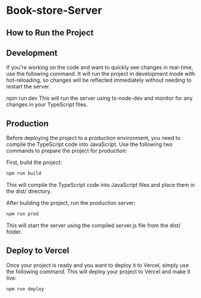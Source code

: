 # Book-store-Server

## How to Run the Project




## Development

If you're working on the code and want to quickly see changes in real-time, use the following command. It will run the project in development mode with hot-reloading, so changes will be reflected immediately without needing to restart the server.

npm run dev
This will run the server using ts-node-dev and monitor for any changes in your TypeScript files.



## Production

Before deploying the project to a production environment, you need to compile the TypeScript code into JavaScript. Use the following two commands to prepare the project for production:

First, build the project:

```bash
npm run build
```

This will compile the TypeScript code into JavaScript files and place them in the dist/ directory.

After building the project, run the production server:

```bash
npm run prod
```

This will start the server using the compiled server.js file from the dist/ folder.

## Deploy to Vercel

Once your project is ready and you want to deploy it to Vercel, simply use the following command. This will deploy your project to Vercel and make it live:

```bash
npm run deploy
```
